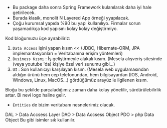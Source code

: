 * Bu package daha sonra Spring Framework kulanılarak daha iyi hale getirilecek.
* Burada klasik, monolit N Layered App örneği yyapılacak.
* Çoğu kurumsal yapıda %90 bu yapı kullanılıyo. Firmalar sorun yaşamadıkça kod yapısını kolay kolay değiştirmiyo.

Kod bloğumuzu üçe ayırabiliriz:
1. `Data Access` işini yapan kısım << (JDBC, Hibernate-ORM, JPA implemantasyonları = Veritabanına erişim yöntemleri) 
2. `Business Kısmı` : İş geliştirmeyle alakalı kısım. (Mesela alışveriş sitesinde (veya youtube 'da) kişiye özel veri sunumu gibi...)
3. `UI` : Son kullanıcıyı karşılayan kısım. (Mesela web uygulamasından aldığın ürünü hem cep telefonundan, hem bilgisayardan (IOS, Android, Windows, Linux, MacOS...) gördüğümüz arayüz le ilgilenen kısım.

Bloğu bu şekilde parçaladığımız zaman daha kolay yönetilir, sürdürülebilirlik artar. Bi nevi logo haline gelir.

* `Entities` de bizim veritabanı nesnelerimiz olacak.

DAL > Data Accsess Layer
DAO > Data Accsess Object
PDO > php Data Object 
Bu gibi isimler sık kullanılır.
